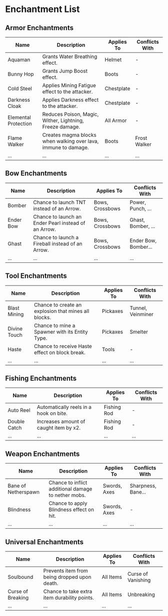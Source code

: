 # Enchantment List

## Armor Enchantments

| Name               | Description                                                     | Applies To | Conflicts With  |
|---------------------|-----------------------------------------------------------------|------------|-----------------|
| Aquaman             | Grants Water Breathing effect.                                 | Helmet     | -               |
| Bunny Hop           | Grants Jump Boost effect.                                      | Boots      | -               |
| Cold Steel          | Applies Mining Fatigue effect to the attacker.                 | Chestplate | -               |
| Darkness Cloak      | Applies Darkness effect to the attacker.                       | Chestplate | -               |
| Elemental Protection| Reduces Poison, Magic, Wither, Lightning, Freeze damage.       | All Armor  | -               |
| Flame Walker        | Creates magma blocks when walking over lava, immune to damage. | Boots      | Frost Walker    |
| ...                 | ...                                                             | ...        | ...             |

## Bow Enchantments

| Name               | Description                                                 | Applies To         | Conflicts With       |
|--------------------|-------------------------------------------------------------|--------------------|----------------------|
| Bomber             | Chance to launch TNT instead of an Arrow.                 | Bows, Crossbows    | Power, Punch, ...   |
| Ender Bow          | Chance to launch an Ender Pearl instead of an Arrow.       | Bows, Crossbows    | Ghast, Bomber, ...  |
| Ghast              | Chance to launch a Fireball instead of an Arrow.           | Bows, Crossbows    | Ender Bow, Bomber...|
| ...                | ...                                                         | ...                | ...                  |

## Tool Enchantments

| Name               | Description                                                 | Applies To         | Conflicts With       |
|--------------------|-------------------------------------------------------------|--------------------|----------------------|
| Blast Mining       | Chance to create an explosion that mines all blocks.       | Pickaxes           | Tunnel, Veinminer    |
| Divine Touch       | Chance to mine a Spawner with its Entity Type.             | Pickaxes           | Smelter              |
| Haste              | Chance to receive Haste effect on block break.             | Tools              | -                    |
| ...                | ...                                                         | ...                | ...                  |

## Fishing Enchantments

| Name               | Description                                                 | Applies To         | Conflicts With       |
|--------------------|-------------------------------------------------------------|--------------------|----------------------|
| Auto Reel          | Automatically reels in a hook on bite.                    | Fishing Rod        | -                    |
| Double Catch       | Increases amount of caught item by x2.                   | Fishing Rod        | -                    |
| ...                | ...                                                         | ...                | ...                  |

## Weapon Enchantments

| Name               | Description                                                 | Applies To         | Conflicts With       |
|--------------------|-------------------------------------------------------------|--------------------|----------------------|
| Bane of Netherspawn| Chance to inflict additional damage to nether mobs.       | Swords, Axes       | Sharpness, Bane...   |
| Blindness          | Chance to apply Blindness effect on hit.                  | Swords, Axes       | -                    |
| ...                | ...                                                         | ...                | ...                  |

## Universal Enchantments

| Name               | Description                                                 | Applies To         | Conflicts With       |
|--------------------|-------------------------------------------------------------|--------------------|----------------------|
| Soulbound          | Prevents item from being dropped upon death.              | All Items          | Curse of Vanishing   |
| Curse of Breaking  | Chance to take extra item durability points.             | All Items          | Unbreaking           |
| ...                | ...                                                         | ...                | ...                  |
